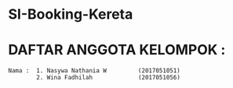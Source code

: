 # SI-Booking-Kereta

# DAFTAR ANGGOTA KELOMPOK : 
	Nama : 	1. Nasywa Nathania W         (2017051051)
         	2. Wina Fadhilah             (2017051056)
